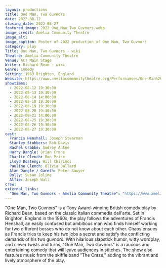 ```yaml
---
layout: productions
title: One Man, Two Guvnors
date: 2022-08-12
closing_date: 2022-08-27
featured_image: 2022_One_Man_Two_Guvnors.webp
image_credit: Amelia Community Theatre
image_alt: 
image_caption: Poster of 2022 production of One Man, Two Guvnors
category: play
Title: One Man, Two Guvnors - wiki
Theatre: Amelia Community Theatre
Venue: ACT Main Stage
Writer: Richard Bean - wiki
Genre: Comedy
Setting: 1963 Brighton, England
Website: https://www.ameliacommunitytheatre.org/Performances/One-Man%2C-Two-Guvnors
showtimes: 
  - 2022-08-12 19:30:00
  - 2022-08-13 19:30:00
  - 2022-08-14 14:00:00
  - 2022-08-18 19:30:00
  - 2022-08-19 19:30:00
  - 2022-08-20 19:30:00
  - 2022-08-21 14:00:00
  - 2022-08-25 19:30:00
  - 2022-08-26 19:30:00
  - 2022-08-27 19:30:00
cast:
  Francis Henshall: Joseph Stearman
  Stanley Stubbers: Rob Davis
  Rachel Crabbe: Audrey Antee
  Harry Dangle: Brian Crane
  Charlie Clench: Ron Price
  Lloyd Boateng: Will Chirinos
  Pauline Clench: Olivia Ballard
  Alan Dangle / Gareth: Peter Sawyer
  Dolly: Susan Joline
  Alfie: Joseph Wall
crew:
external_links:
  "One Man, Two Guvnors - Amelia Community Theatre": "https://www.ameliacommunitytheatre.org/Performances/One-Man%2C-Two-Guvnors"
---
```

"One Man, Two Guvnors" is a Tony Award-winning British comedy play by Richard Bean, based on the classic Italian commedia dell'arte. Set in Brighton, England in the 1960s, the play follows the adventures of Francis Henshall, an easily confused but ambitious man who finds himself working for two different bosses who do not know about each other. Chaos ensues as Francis tries to keep his two jobs a secret and satisfy the conflicting demands of his two guvnors. With hilarious slapstick humor, witty wordplay, and clever twists and turns, "One Man, Two Guvnors" is a raucous and entertaining comedy that will leave audiences in stitches. The show also features music from the skiffle band "The Craze," adding to the vibrant and lively atmosphere of the play.